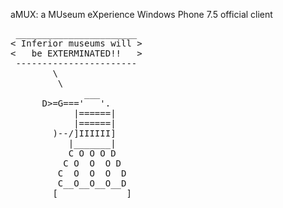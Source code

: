 aMUX: a MUseum eXperience
Windows Phone 7.5 official client
<pre>
 _______________________
< Inferior museums will > 
<   be EXTERMINATED!!   >
 -----------------------
        \
         \
              ___
      D>=G==='   '.
            |======|
            |======|
        )--/]IIIIII]
           |_______|
           C O O O D
          C O  O  O D
         C  O  O  O  D
         C__O__O__O__D
        [_____________]
</pre>
